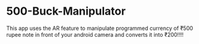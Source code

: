 # 500-Buck-Manipulator
This app uses the AR feature to manipulate programmed currency of ₹500 rupee note in front of your android camera and converts it into ₹200!!!! 
